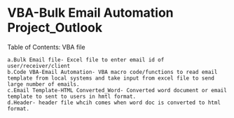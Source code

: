 # VBA-Bulk Email Automation Project_Outlook

Table of Contents: VBA file
    
    
    a.Bulk Email file- Excel file to enter email id of user/receiver/client
    b.Code VBA-Email Automation- VBA macro code/functions to read email template from local systems and take input from excel file to send large number of emails.
    c.Email Template-HTML Converted_Word- Converted word document or email template to sent to users in hmtl format.
    d.Header- header file whcih comes when word doc is converted to html format.
